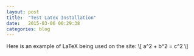 ```yaml
---
layout: post
title:  "Test Latex Installation"
date:   2015-03-06 00:29:38
categories: blog
---
```


Here is an example of LaTeX being used on the site:
\\[
a^2 + b^2 = c^2
\\]